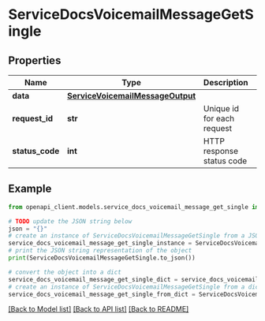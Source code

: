# ServiceDocsVoicemailMessageGetSingle


## Properties

Name | Type | Description | Notes
------------ | ------------- | ------------- | -------------
**data** | [**ServiceVoicemailMessageOutput**](ServiceVoicemailMessageOutput.md) |  | [optional] 
**request_id** | **str** | Unique id for each request | [optional] 
**status_code** | **int** | HTTP response status code | [optional] 

## Example

```python
from openapi_client.models.service_docs_voicemail_message_get_single import ServiceDocsVoicemailMessageGetSingle

# TODO update the JSON string below
json = "{}"
# create an instance of ServiceDocsVoicemailMessageGetSingle from a JSON string
service_docs_voicemail_message_get_single_instance = ServiceDocsVoicemailMessageGetSingle.from_json(json)
# print the JSON string representation of the object
print(ServiceDocsVoicemailMessageGetSingle.to_json())

# convert the object into a dict
service_docs_voicemail_message_get_single_dict = service_docs_voicemail_message_get_single_instance.to_dict()
# create an instance of ServiceDocsVoicemailMessageGetSingle from a dict
service_docs_voicemail_message_get_single_from_dict = ServiceDocsVoicemailMessageGetSingle.from_dict(service_docs_voicemail_message_get_single_dict)
```
[[Back to Model list]](../README.md#documentation-for-models) [[Back to API list]](../README.md#documentation-for-api-endpoints) [[Back to README]](../README.md)


